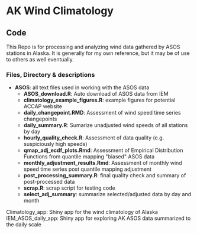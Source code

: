 # AK Wind Climatology
## Code
This Repo is for processing and analyzing wind data gathered
by ASOS stations in Alaska. It is generally for my own reference, 
but it may be of use to others as well eventually.

### Files, Directory & descriptions

* **ASOS**: all text files used in working with the ASOS data  
	* **ASOS_download.R**: Auto download of ASOS data from IEM
	* **climatology_example_figures.R**: example figures for potential ACCAP website
	* **daily_changepoint.RMD**: Assessment of wind speed time series changepoints
	* **daily_summary.R**: Sumarize unadjusted wind speeds of all stations by day
	* **hourly_quality_check.R**: Assessment of data quality (e.g. suspiciously high speeds)
	* **qmap_adj_ecdf_plots.Rmd**: Assessment of Empirical Distribution Functions from quantile mapping "biased" ASOS data
	* **monthly_adjustment_results.Rmd**: Assessment of monthly wind speed time series post quantile mapping adjustment
	* **post_processing_summary.R**: final quality check and summary of post-processed data
	* **scrap.R**: scrap script for testing code
	* **select_adj_summary**: summarize selected/adjusted data by day and month

Climatology_app: Shiny app for the wind climatology of Alaska
IEM_ASOS_daily_app: Shiny app for exploring AK ASOS data summarized to the daily scale


